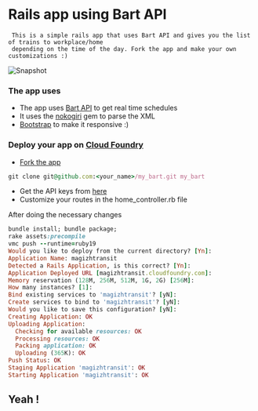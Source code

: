 # Rails app using Bart API 

     This is a simple rails app that uses Bart API and gives you the list of trains to workplace/home
     depending on the time of the day. Fork the app and make your own customizations :) 

![Snapshot](https://presvo.s3.amazonaws.com/small_Screen_Shot_2012-11-28_at_2.09.31_AM.png)


### The app uses 

* The app uses [Bart API](http://api.bart.gov/docs/overview/index.aspx) to get real time schedules
* It uses the [nokogiri](http://nokogiri.org/) gem to parse the XML 
* [Bootstrap](http://twitter.github.com/bootstrap/index.html) to make it responsive :)


### Deploy your app on [Cloud Foundry](http://www.cloudfoundry.com/)

* [Fork the app](https://github.com/mahil/my_bart/fork_select) 

```ruby
git clone git@github.com:<your_name>/my_bart.git my_bart
```

* Get the API keys from [here](http://api.bart.gov/api/register.aspx)
* Customize your routes in the home_controller.rb file

After doing the necessary changes 

```ruby
bundle install; bundle package;
rake assets:precompile
vmc push --runtime=ruby19
Would you like to deploy from the current directory? [Yn]: 
Application Name: magizhtransit
Detected a Rails Application, is this correct? [Yn]: 
Application Deployed URL [magizhtransit.cloudfoundry.com]: 
Memory reservation (128M, 256M, 512M, 1G, 2G) [256M]: 
How many instances? [1]: 
Bind existing services to 'magizhtransit'? [yN]: 
Create services to bind to 'magizhtransit'? [yN]: 
Would you like to save this configuration? [yN]: 
Creating Application: OK
Uploading Application:
  Checking for available resources: OK
  Processing resources: OK
  Packing application: OK
  Uploading (365K): OK   
Push Status: OK
Staging Application 'magizhtransit': OK                                         
Starting Application 'magizhtransit': OK 
```

## Yeah ! 
